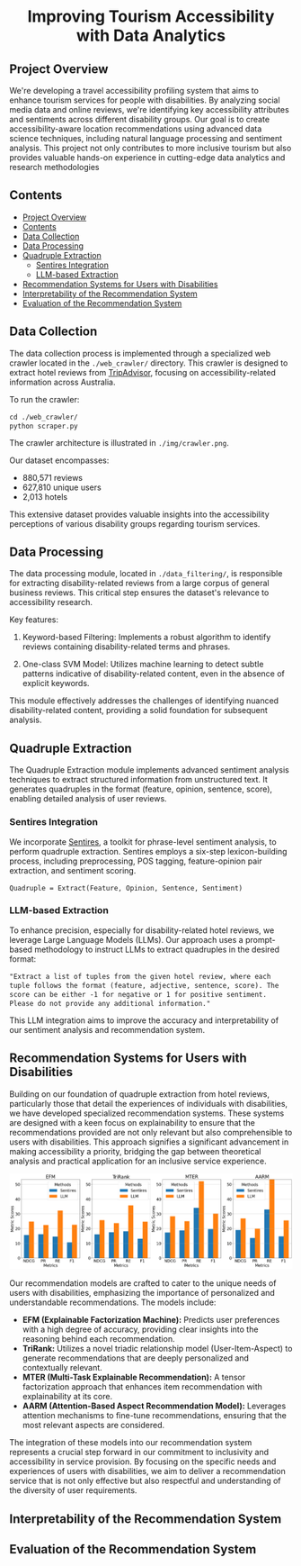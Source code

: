 <h1 align="center"> Improving Tourism Accessibility with Data Analytics </h1>

## Project Overview

We're developing a travel accessibility profiling system that aims to enhance tourism services for people with disabilities. By analyzing social media data and online reviews, we're identifying key accessibility attributes and sentiments across different disability groups. Our goal is to create accessibility-aware location recommendations using advanced data science techniques, including natural language processing and sentiment analysis. This project not only contributes to more inclusive tourism but also provides valuable hands-on experience in cutting-edge data analytics and research methodologies

## Contents
- [Project Overview](#project-overview)
- [Contents](#contents)
- [Data Collection](#data-collection)
- [Data Processing](#data-processing)
- [Quadruple Extraction](#quadruple-extraction)
  - [Sentires Integration](#sentires-integration)
  - [LLM-based Extraction](#LLM-based-extraction)
- [Recommendation Systems for Users with Disabilities](#recommendation-systems-for-users-with-disabilities)
- [Interpretability of the Recommendation System](#interpretability-of-the-recommendation-system)
- [Evaluation of the Recommendation System](#evaluation-of-the-recommendation-system)

## Data Collection
The data collection process is implemented through a specialized web crawler located in the `./web_crawler/` directory. This crawler is designed to extract hotel reviews from [TripAdvisor](https://www.tripadvisor.com/), focusing on accessibility-related information across Australia.

To run the crawler:

```
cd ./web_crawler/
python scraper.py
```

The crawler architecture is illustrated in `./img/crawler.png`.

Our dataset encompasses:
- 880,571 reviews
- 627,810 unique users
- 2,013 hotels

This extensive dataset provides valuable insights into the accessibility perceptions of various disability groups regarding tourism services.

## Data Processing
The data processing module, located in `./data_filtering/`, is responsible for extracting disability-related reviews from a large corpus of general business reviews. This critical step ensures the dataset's relevance to accessibility research.

Key features:

1. Keyword-based Filtering: Implements a robust algorithm to identify reviews containing disability-related terms and phrases.

2. One-class SVM Model: Utilizes machine learning to detect subtle patterns indicative of disability-related content, even in the absence of explicit keywords.

This module effectively addresses the challenges of  identifying nuanced disability-related content, providing a solid foundation for subsequent analysis.

## Quadruple Extraction

The Quadruple Extraction module implements advanced sentiment analysis techniques to extract structured information from unstructured text. It generates quadruples in the format (feature, opinion, sentence, score), enabling detailed analysis of user reviews.

### Sentires Integration

We incorporate [Sentires](https://github.com/evison/Sentires), a toolkit for phrase-level sentiment analysis, to perform quadruple extraction. Sentires employs a six-step lexicon-building process, including preprocessing, POS tagging, feature-opinion pair extraction, and sentiment scoring.

```
Quadruple = Extract(Feature, Opinion, Sentence, Sentiment)
```

### LLM-based Extraction

To enhance precision, especially for disability-related hotel reviews, we leverage Large Language Models (LLMs). Our approach uses a prompt-based methodology to instruct LLMs to extract quadruples in the desired format:

```
"Extract a list of tuples from the given hotel review, where each tuple follows the format (feature, adjective, sentence, score). The score can be either -1 for negative or 1 for positive sentiment. Please do not provide any additional information."
```

This LLM integration aims to improve the accuracy and interpretability of our sentiment analysis and recommendation system.


## Recommendation Systems for Users with Disabilities

Building on our foundation of quadruple extraction from hotel reviews, particularly those that detail the experiences of individuals with disabilities, we have developed specialized recommendation systems. These systems are designed with a keen focus on explainability to ensure that the recommendations provided are not only relevant but also comprehensible to users with disabilities. This approach signifies a significant advancement in making accessibility a priority, bridging the gap between theoretical analysis and practical application for an inclusive service experience.

![Performance Comparison](img/Recommend_final.png)

Our recommendation models are crafted to cater to the unique needs of users with disabilities, emphasizing the importance of personalized and understandable recommendations. The models include:

- **EFM (Explainable Factorization Machine):** Predicts user preferences with a high degree of accuracy, providing clear insights into the reasoning behind each recommendation.
- **TriRank:** Utilizes a novel triadic relationship model (User-Item-Aspect) to generate recommendations that are deeply personalized and contextually relevant.
- **MTER (Multi-Task Explainable Recommendation):** A tensor factorization approach that enhances item recommendation with explainability at its core.
- **AARM (Attention-Based Aspect Recommendation Model):** Leverages attention mechanisms to fine-tune recommendations, ensuring that the most relevant aspects are considered.

The integration of these models into our recommendation system represents a crucial step forward in our commitment to inclusivity and accessibility in service provision. By focusing on the specific needs and experiences of users with disabilities, we aim to deliver a recommendation service that is not only effective but also respectful and understanding of the diversity of user requirements.

## Interpretability of the Recommendation System

## Evaluation of the Recommendation System

